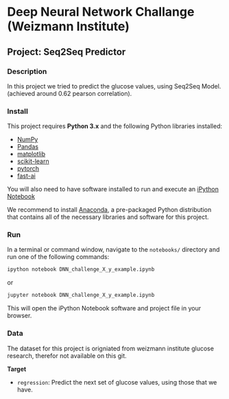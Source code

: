 # Deep Neural Network Challange (Weizmann Institute)
## Project: Seq2Seq Predictor

### Description
In this project we tried to predict the glucose values, using Seq2Seq Model.(achieved around 0.62 pearson correlation).

### Install

This project requires **Python 3.x** and the following Python libraries installed:

- [NumPy](http://www.numpy.org/)
- [Pandas](http://pandas.pydata.org)
- [matplotlib](http://matplotlib.org/)
- [scikit-learn](http://scikit-learn.org/stable/)
- [pytorch](https://pytorch.org/)
- [fast-ai](https://www.fast.ai/)

You will also need to have software installed to run and execute an [iPython Notebook](http://ipython.org/notebook.html)

We recommend to install [Anaconda](https://www.continuum.io/downloads), a pre-packaged Python distribution that contains all of the necessary libraries and software for this project. 


### Run

In a terminal or command window, navigate to the `notebooks/` directory and run one of the following commands:

```bash
ipython notebook DNN_challenge_X_y_example.ipynb
```  
or
```bash
jupyter notebook DNN_challenge_X_y_example.ipynb
```

This will open the iPython Notebook software and project file in your browser.

### Data

The dataset for this project is origniated from weizmann institute glucose research, therefor not available on this git.


**Target**
- `regression`: Predict the next set of glucose values, using those that we have.

